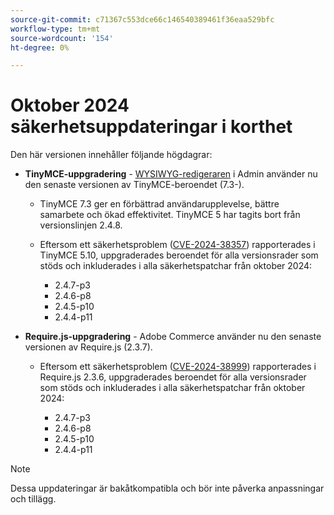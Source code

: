 ```yaml
---
source-git-commit: c71367c553dce66c146540389461f36eaa529bfc
workflow-type: tm+mt
source-wordcount: '154'
ht-degree: 0%

---
```

# Oktober 2024 säkerhetsuppdateringar i korthet

Den här versionen innehåller följande högdagrar:

* **TinyMCE-uppgradering** - [WYSIWYG-redigeraren](https://experienceleague.adobe.com/sv/docs/commerce-admin/content-design/wysiwyg/editor) i Admin använder nu den senaste versionen av TinyMCE-beroendet (7.3-&#x200B;).

   * TinyMCE 7.3 ger en förbättrad användarupplevelse, bättre samarbete och ökad effektivitet. TinyMCE 5 har tagits bort från versionslinjen 2.4.8. &#x200B;

   * Eftersom ett säkerhetsproblem ([CVE-2024-38357](https://nvd.nist.gov/vuln/detail/CVE-2024-38357)) rapporterades i TinyMCE 5.10, uppgraderades beroendet för alla versionsrader som stöds och inkluderades i alla säkerhetspatchar från oktober 2024:

      * 2.4.7-p3
      * 2.4.6-p8
      * 2.4.5-p10
      * 2.4.4-p11

* **Require.js-uppgradering** - Adobe Commerce använder nu den senaste versionen av Require.js (2.3.7).

   * Eftersom ett säkerhetsproblem ([CVE-2024-38999](https://nvd.nist.gov/vuln/detail/CVE-2024-38999)) rapporterades i Require.js 2.3.6, uppgraderades beroendet för alla versionsrader som stöds och inkluderades i alla säkerhetspatchar från oktober 2024:

      * 2.4.7-p3
      * 2.4.6-p8
      * 2.4.5-p10
      * 2.4.4-p11

>[!NOTE]
>
>Dessa uppdateringar är bakåtkompatibla och bör inte påverka anpassningar och tillägg. &#x200B;
